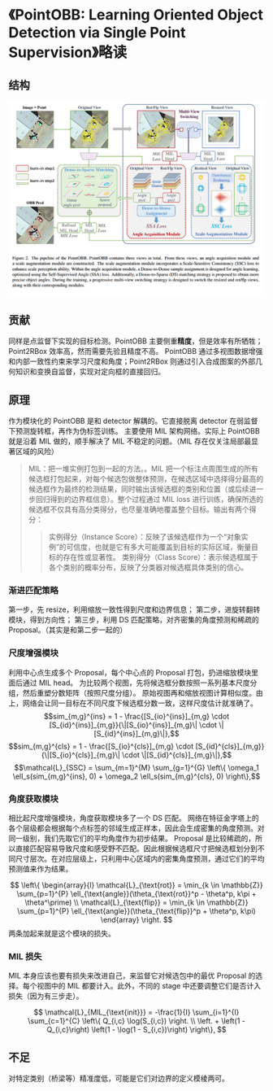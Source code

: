 # 《PointOBB: Learning Oriented Object Detection via Single Point Supervision》略读

## 结构

![PointOBB](../images/PointOBB.png)

## 贡献

同样是点监督下实现的目标检测。PointOBB 主要侧重**精度**，但是效率有所牺牲；Point2RBox 效率高，然而需要先验且精度不高。
PointOBB 通过多视图数据增强和内部一致性约束来学习尺度和角度；Point2RBox 则通过引入合成图案的外部几何知识和变换自监督，实现对定向框的直接回归。

## 原理

作为模块化的 PointOBB 是和 detector 解耦的。它直接脱离 detector 在弱监督下预测旋转框，再作为伪标签训练。
主要使用 MIL 架构网络。实际上 PointOBB 就是沿着 MIL 做的，顺手解决了 MIL 不稳定的问题。（MIL 存在仅关注局部最显著区域的风险）

> MIL：把一堆实例打包到一起的方法。。MIL 把一个标注点周围生成的所有候选框打包起来，对每个候选包做整体预测，在候选区域中选择得分最高的候选框作为最终的检测结果，同时输出该候选框的类别和位置（或后续进一步回归得到的边界框信息）。整个过程通过 MIL loss 进行训练，确保所选的候选框不仅具有高分类得分，也尽量准确地覆盖整个目标。输出有两个得分：
>
> > 实例得分（Instance Score）：反映了该候选框作为一个“对象实例”的可信度，也就是它有多大可能覆盖到目标的实际区域，衡量目标的存在性或显著性。
> > 类别得分（Class Score）：表示候选框属于各个类别的概率分布，反映了分类器对候选框具体类别的信心。

### 渐进匹配策略

第一步，先 resize，利用缩放一致性得到尺度和边界信息；
第二步，进旋转翻转模块，得到方向性；
第三步，利用 DS 匹配策略，对齐密集的角度预测和稀疏的 Proposal。（其实是和第二步一起的）

### 尺度增强模块

利用中心点生成多个 Proposal，每个中心点的 Proposal 打包，扔进缩放模块里面后通过 MIL head。
为比较两个视图，先将候选框分数按照一系列基本尺度分组，然后重塑分数矩阵（按照尺度分组）。
原始视图再和缩放视图计算相似度。由上，网络会让同一目标在不同尺度下候选框分数一致，这样尺度估计就准确了。
$$sim_{m,g}^{ins} = 1 - \frac{[S_{io}^{ins}]_{m,g} \cdot [S_{id}^{ins}]_{m,g}}{\|[S_{io}^{ins}]_{m,g}\| \cdot \|[S_{id}^{ins}]_{m,g}\|},$$
$$sim_{m,g}^{cls} = 1 - \frac{[S_{io}^{cls}]_{m,g} \cdot [S_{id}^{cls}]_{m,g}}{\|[S_{io}^{cls}]_{m,g}\| \cdot \|[S_{id}^{cls}]_{m,g}\|},$$
$$\mathcal{L}_{SSC} = \sum_{m=1}^{M} \sum_{g=1}^{G} \left\{ \omega_1 \ell_s(sim_{m,g}^{ins}, 0) + \omega_2 \ell_s(sim_{m,g}^{cls}, 0) \right\},$$

### 角度获取模块

相比起尺度增强模块，角度获取模块多了一个 DS 匹配。
网络在特征金字塔上的各个层级都会根据每个点标签的邻域生成正样本，因此会生成密集的角度预测。对同一级别，我们先取它们的平均角度作为初步结果。
Proposal 是比较稀疏的，所以直接匹配容易导致尺度和感受野不匹配。因此根据候选框尺寸把候选框划分到不同尺寸层次。在对应层级上，只利用中心区域内的密集角度预测，通过它们的平均预测值来作为结果。

$$
\left\{
\begin{array}{l}
\mathcal{L}_{\text{rot}} = \min_{k \in \mathbb{Z}} \sum_{p=1}^{P} \ell_{\text{angle}}(\theta_{\text{rot}}^p - \theta^p, k\pi + \theta^\prime) \\
\mathcal{L}_{\text{flip}} = \min_{k \in \mathbb{Z}} \sum_{p=1}^{P} \ell_{\text{angle}}(\theta_{\text{flip}}^p + \theta^p, k\pi)
\end{array}
\right.
$$
两条加起来就是这个模块的损失。

### MIL 损失

MIL 本身应该也要有损失来改进自己，来监督它对候选包中的最优 Proposal 的选择。每个视图中的 MIL 都要计入。此外，不同的 stage 中还要调整它们是否计入损失（因为有三步走）。

$$
\mathcal{L}_{MIL_{\text{init}}} = -\frac{1}{I} \sum_{i=1}^{I} \sum_{c=1}^{C} \left\{ Q_{i,c} \log(S_{i,c}) \right. \\
\left. + \left(1 - Q_{i,c}\right) \left(1 - \log(1 - S_{i,c})\right) \right\},
$$

## 不足
对特定类别（桥梁等）精准度低，可能是它们对边界的定义模棱两可。